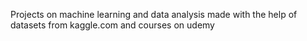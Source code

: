 Projects on machine learning and data analysis made with the help of datasets from kaggle.com and courses on udemy
